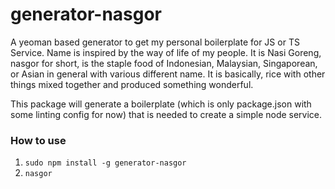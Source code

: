 # generator-nasgor
A yeoman based generator to get my personal boilerplate for JS or TS Service. Name is inspired by the way of life of my people. It is Nasi Goreng, nasgor for short, is the staple food of Indonesian, Malaysian, Singaporean, or Asian in general with various different name. It is basically, rice with other things mixed together and produced something wonderful.

This package will generate a boilerplate (which is only package.json with some linting config for now) that is needed to create a simple node service.

### How to use

1. `sudo npm install -g generator-nasgor`
2. `nasgor`